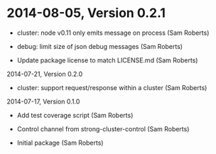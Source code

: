 2014-08-05, Version 0.2.1
=========================

 * cluster: node v0.11 only emits message on process (Sam Roberts)

 * debug: limit size of json debug messages (Sam Roberts)

 * Update package license to match LICENSE.md (Sam Roberts)


2014-07-21, Version 0.2.0

* cluster: support request/response within a cluster (Sam Roberts)


2014-07-17, Version 0.1.0

* Add test coverage script (Sam Roberts)

* Control channel from strong-cluster-control (Sam Roberts)

* Initial package (Sam Roberts)


